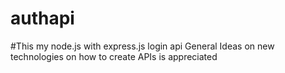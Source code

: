 # authapi

#This my node.js with express.js login api General Ideas on new technologies on how to create APIs is appreciated
